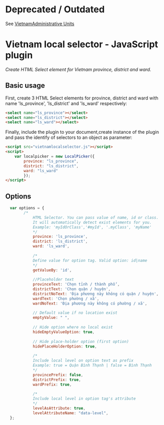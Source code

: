 # Deprecated / Outdated
See [VietnamAdministrative Units](https://github.com/stommazh/Vietnam-Administrative-Units/)
# Vietnam local selector - JavaScript plugin

*Create HTML Select element for Vietnam province, district and ward.*

## Basic usage

First, create 3 HTML Select elements for province, district and ward with name 'ls_province', 'ls_district' and 'ls_ward' respectively:

```html
<select name="ls_province"></select>
<select name="ls_district"></select>
<select name="ls_ward"></select>
```
Finally, include the plugin to your document,create instance of the plugin and pass the identify of selectors to an object as parameter:
```html
<script src="vietnamlocalselector.js"></script>
<script>
	var localpicker = new LocalPicker({
		province: "ls_province",
		district: "ls_district",
		ward: "ls_ward"
    	});
</script>
```
## Options

```javascript
  var options = {
  	    /*
            HTML Selector. You can pass value of name, id or class. 
            It will automatically detect exist elements for you.
            Example: 'myIdOrClass','#myId', '.myClass', 'myName'
            */
            province: 'ls_province',	
            district: 'ls_district',	
            ward: 'ls_ward',			
                      
            /*
            Define value for option tag. Valid option: id|name           
            */
            getValueBy: 'id',           
            
            //Placeholder text
            provinceText: 'Chọn tỉnh / thành phố',
            districtText: 'Chọn quận / huyện',
            districtNoText: 'Địa phương này không có quận / huyện',
            wardText: 'Chọn phường / xã',
            wardNoText: 'Địa phương này không có phường / xã',
            
            // Default value if no location exist
            emptyValue: " ",
            
            // Hide option where no local exist
            hideEmptyValueOption: true,
            
            // Hide place-holder option (first option)
            hidePlaceHolderOption: true,
            
            /*
            Include local level on option text as prefix
            Example: true = Quận Bình Thạnh | false = Bình Thạnh
            */
            provincePrefix: false,
            districtPrefix: true,
            wardPrefix: true,
            
            /*
            Include local level in option tag's attribute
            */
            levelAsAttribute: true,
            levelAttributeName: "data-level",
  };
```
